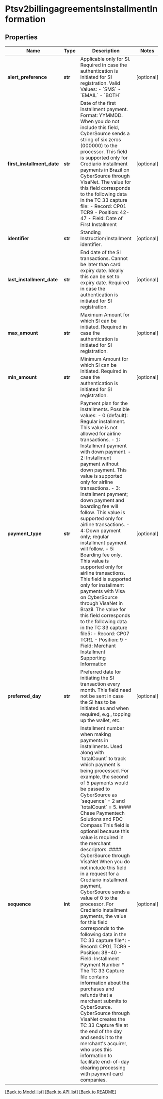 # Ptsv2billingagreementsInstallmentInformation

## Properties
Name | Type | Description | Notes
------------ | ------------- | ------------- | -------------
**alert_preference** | **str** | Applicable only for SI. Required in case the authentication is initiated for SI registration. Valid Values: - &#x60;SMS&#x60; - &#x60;EMAIL&#x60; - &#x60;BOTH&#x60;  | [optional] 
**first_installment_date** | **str** | Date of the first installment payment. Format: YYMMDD. When you do not include this field, CyberSource sends a string of six zeros (000000) to the processor.  This field is supported only for Crediario installment payments in Brazil on CyberSource through VisaNet.  The value for this field corresponds to the following data in the TC 33 capture file: - Record: CP01 TCR9 - Position: 42-47 - Field: Date of First Installment  | [optional] 
**identifier** | **str** | Standing Instruction/Installment identifier.  | [optional] 
**last_installment_date** | **str** | End date of the SI transactions. Cannot be later than card expiry date. Ideally this can be set to expiry date. Required in case the authentication is initiated for SI registration.  | [optional] 
**max_amount** | **str** | Maximum Amount for which SI can be initiated. Required in case the authentication is initiated for SI registration.  | [optional] 
**min_amount** | **str** | Minimum Amount for which SI can be initiated. Required in case the authentication is initiated for SI registration.  | [optional] 
**payment_type** | **str** | Payment plan for the installments.  Possible values: - 0 (default): Regular installment. This value is not allowed for airline transactions. - 1: Installment payment with down payment. - 2: Installment payment without down payment. This value is supported only for airline transactions. - 3: Installment payment; down payment and boarding fee will follow. This value is supported only for airline transactions. - 4: Down payment only; regular installment payment will follow. - 5: Boarding fee only. This value is supported only for airline transactions.  This field is supported only for installment payments with Visa on CyberSource through VisaNet in Brazil.  The value for this field corresponds to the following data in the TC 33 capture file5: - Record: CP07 TCR1 - Position: 9 - Field: Merchant Installment Supporting Information  | [optional] 
**preferred_day** | **str** | Preferred date for initiating the SI transaction every month. This field need not be sent in case the SI has to be initiated as and when required, e.g., topping up the wallet, etc.  | [optional] 
**sequence** | **int** | Installment number when making payments in installments. Used along with &#x60;totalCount&#x60; to track which payment is being processed.  For example, the second of 5 payments would be passed to CyberSource as &#x60;sequence&#x60; &#x3D; 2 and &#x60;totalCount&#x60; &#x3D; 5.  #### Chase Paymentech Solutions and FDC Compass This field is optional because this value is required in the merchant descriptors.  #### CyberSource through VisaNet When you do not include this field in a request for a Crediario installment payment, CyberSource sends a value of 0 to the processor.  For Crediario installment payments, the value for this field corresponds to the following data in the TC 33 capture file*: - Record: CP01 TCR9 - Position: 38-40 - Field: Installment Payment Number  * The TC 33 Capture file contains information about the purchases and refunds that a merchant submits to CyberSource. CyberSource through VisaNet creates the TC 33 Capture file at the end of the day and sends it to the merchant&#39;s acquirer, who uses this information to facilitate end-of-day clearing processing with payment card companies.  | [optional] 

[[Back to Model list]](../README.md#documentation-for-models) [[Back to API list]](../README.md#documentation-for-api-endpoints) [[Back to README]](../README.md)


